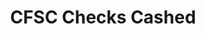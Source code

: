 ---
title: "CFSC Checks Cashed"
url: /milwaukee/cfsc-checks-cashed-south-cesar-e-chavez-drive/
shop: Leiher
---